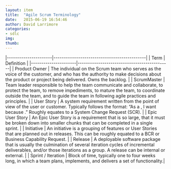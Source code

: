 ```yaml
---
layout: item
title:  "Agile Scrum Terminology"
date:   2015-06-19 16:54:46
author: David Larrimore
categories:
- sdlc
img: 
thumb: 
---
```


|----------------------|---------------------------------------------|
|       Term           |                  Definition                 |
|----------------------|---------------------------------------------|
|    Product Owner     | The individual on the Scrum team who serves as the voice of the customer, and who has the authority to make decisions about the product or project being delivered. Owns the backlog. |
|     ScrumMaster      | Team leader responsible to help the team communicate and collaborate, to protect the team, to remove impediments, to mature the team, to coordinate outside the team, and to guide the team in following agile practices and principles. |
|      User Story      | A system requirement written from the point of view of the user or customer. Typically follows the format: “As a <who>, I want <want functionality> because <why>.” Roughly equates to a System Change Request (SCR). |
|    Epic User Story   | An Epic User Story is a requirement that is so large, that it must be broken down into smaller chunks that can be completed in a single sprint. |
|      Initiative      | An initiative is a grouping of features or User Stories that are planned out in releases. This can be roughly equated to a BCR or Business Capability Request. |
|     Release          | A deployable software package that is usually the culmination of several iteration cycles of incremental deliverables, and/or those iterations as a group. A release can be internal or external. |
|  Sprint / Iteration  | Block of time, typically one to four weeks long, in which a team plans, implements, and delivers a set of functionality.| 


